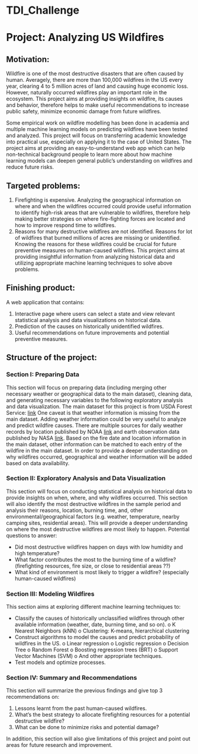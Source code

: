 # TDI_Challenge

# Project: Analyzing US Wildfires
## Motivation: 
Wildfire is one of the most destructive disasters that are often caused by human. Averagely, there are more than 100,000 wildfires in the US every year, clearing 4 to 5 million acres of land and causing huge economic loss. However, naturally occurred wildfires play an important role in the ecosystem. This project aims at providing insights on wildfire, its causes and behavior, therefore helps to make useful recommendations to increase public safety, minimize economic damage from future wildfires.

Some empirical work on wildfire modelling has been done in academia and multiple machine learning models on predicting wildfires have been tested and analyzed. This project will focus on transferring academic knowledge into practical use, especially on applying it to the case of United States. The project aims at providing an easy-to-understand web app which can help non-technical background people to learn more about how machine learning models can deepen general public’s understanding on wildfires and reduce future risks.

## Targeted problems: 
1)	Firefighting is expensive.
Analyzing the geographical information on where and when the wildfires occurred could provide useful information to identify high-risk areas that are vulnerable to wildfires, therefore help making better strategies on where fire-fighting forces are located and how to improve respond time to wildfires.
2)	Reasons for many destructive wildfires are not identified.
Reasons for lot of wildfires that burned millions of acres are missing or unidentified. Knowing the reasons for these wildfires could be crucial for future preventive measures on human-caused wildfires. 
This project aims at providing insightful information from analyzing historical data and utilizing appropriate machine learning techniques to solve above problems.

## Finishing product:
A web application that contains: 
1)	Interactive page where users can select a state and view relevant statistical analysis and data visualizations on historical data. 
2)	Prediction of the causes on historically unidentified wildfires.
3)	Useful recommendations on future improvements and potential preventive measures.

## Structure of the project:
### Section I: Preparing Data
This section will focus on preparing data (including merging other necessary weather or geographical data to the main dataset), cleaning data, and generating necessary variables to the following exploratory analysis and data visualization. 
The main dataset for this project is from USDA Forest Service: [link](https://www.fs.usda.gov/rds/archive/Product/RDS-2013-0009.4/)
One caveat is that weather information is missing from the main dataset. Adding weather information could be very useful to analyze and predict wildfire causes. There are multiple sources for daily weather records by location published by NOAA [link](https://www.ncdc.noaa.gov/cdo-web/) and earth observation data published by NASA [link](https://earthdata.nasa.gov/earth-observation-data). Based on the fire date and location information in the main dataset, other information can be matched to each entry of the wildfire in the main dataset. In order to provide a deeper understanding on why wildfires occurred, geographical and weather information will be added based on data availability.

### Section II: Exploratory Analysis and Data Visualization
This section will focus on conducting statistical analysis on historical data to provide insights on when, where, and why wildfires occurred. This section will also identify the most destructive wildfires in the sample period and analysis their reasons, location, burning time, and, other environmental/geographical factors (e.g. weather, temperature, nearby camping sites, residential areas). This will provide a deeper understanding on where the most destructive wildfires are most likely to happen. 
Potential questions to answer:
-	Did most destructive wildfires happen on days with low humidity and high temperature?
-	What factor contributes the most to the burning time of a wildfire? (firefighting resources, fire size, or close to residential areas ??)
-	What kind of environment is most likely to trigger a wildfire? (especially human-caused wildfires)

### Section III: Modeling Wildfires
This section aims at exploring different machine learning techniques to:
-	Classify the causes of historically unclassified wildfires through other available information (weather, date, burning time, and so on).
o	K Nearest Neighbors (kNN)
o	Clustering: K-means, hierarchical clustering
-	Construct algorithms to model the causes and predict probability of wildfires in the US. 
o	Linear regression
o	Logistic regression
o	Decision Tree
o	Random Forest
o	Boosting regression trees (BRT)
o	Support Vector Machines (SVM)
o	And other appropriate techniques.
-	Test models and optimize processes.

### Section IV: Summary and Recommendations
This section will summarize the previous findings and give top 3 recommendations on:
1)	Lessons learnt from the past human-caused wildfires.
2)	What’s the best strategy to allocate firefighting resources for a potential destructive wildfire?
3)	What can be done to minimize risks and potential damage?

In addition, this section will also give limitations of this project and point out areas for future research and improvement.




